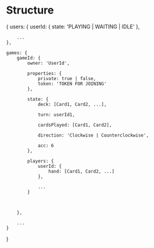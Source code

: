 # Structure

{
    users: {
        userId: {
            state: 'PLAYING | WAITING | IDLE'
        },
        
        ...
    },

    games: {
        gameId: {
            owner: 'UserId',
            
            properties: {
                private: true | false,
                token: 'TOKEN FOR JOINING'
            },

            state: {
                deck: [Card1, Card2, ...],

                turn: userId1,

                cardsPlayed: [Card1, Card2],

                direction: 'Clockwise | Counterclockwise',

                acc: 6
            },

            players: {
                userId: {
                    hand: [Card1, Card2, ...]
                },

                ...
            }


            
        },

        ...
    }

}